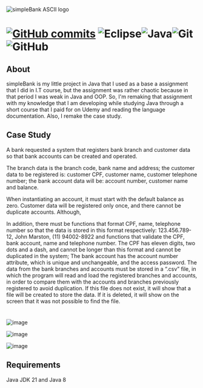 ![simpleBank ASCII logo](https://github.com/user-attachments/assets/653381d4-e962-406f-a0d3-ccfcbf6418bc)

# [![GitHub commits](https://badgen.net/github/commits/7E0n4Rd0/simpleBank/)](https://github.com/7E0n4Rd0/simpleBank/commits/) ![Eclipse](https://img.shields.io/badge/Eclipse-FE7A16.svg?style=for-the-badge&logo=Eclipse&logoColor=white)![Java](https://img.shields.io/badge/java-%23ED8B00.svg?style=for-the-badge&logo=openjdk&logoColor=white)![Git](https://img.shields.io/badge/git-%23F05033.svg?style=for-the-badge&logo=git&logoColor=white)![GitHub](https://img.shields.io/badge/github-%23121011.svg?style=for-the-badge&logo=github&logoColor=white)

## About
simpleBank is my little project in Java that I used as a base a assignment that I did in I.T course, but the assignment was rather chaotic because in that period I was weak in Java and OOP. So, I'm remaking that assignment with my knowledge that I am developing while studying Java through a short course that I paid for on Udemy and reading the language documentation. Also, I remake the case study.

## Case Study
A bank requested a system that registers bank branch and customer data so that bank accounts can be created and operated.

The branch data is the branch code, bank name and address; the customer data to be registered is: customer CPF, customer name, customer telephone number; the bank account data will be: account number, customer name and balance.

When instantiating an account, it must start with the default balance as zero. Customer data will be registered only once, and there cannot be duplicate accounts. Although, 

In addition, there must be functions that format CPF, name, telephone number so that the data is stored in this format respectively: 123.456.789-12, John Marston, (11) 94002-8922 and functions that validate the CPF, bank account, name and telephone number. The CPF has eleven digits, two dots and a dash, and cannot be longer than this format and cannot be duplicated in the system; The bank account has the account number attribute, which is unique and unchangeable, and the access password.
The data from the bank branches and accounts must be stored in a “.csv” file, in which the program will read and load the registered branches and accounts, in order to compare them with the accounts and branches previously registered to avoid duplication. If this file does not exist, it will show that a file will be created to store the data. If it is deleted, it will show on the screen that it was not possible to find the file.

# 
![image](https://github.com/user-attachments/assets/9a7424b3-2454-47a3-97b2-2c520a06710f)

![image](https://github.com/user-attachments/assets/bc488106-39a6-4c47-88d8-327f4d4a3a7e)

![image](https://github.com/user-attachments/assets/877d47a1-803c-4b64-a1c1-f09d830d007a)
## Requirements
Java JDK 21 and Java 8

